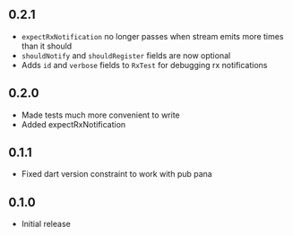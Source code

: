 ## 0.2.1
- `expectRxNotification` no longer passes when stream emits more times than it should
- `shouldNotify` and `shouldRegister` fields are now optional
- Adds `id` and `verbose` fields to `RxTest` for debugging rx notifications

## 0.2.0
- Made tests much more convenient to write
- Added expectRxNotification

## 0.1.1
- Fixed dart version constraint to work with pub pana

## 0.1.0
- Initial release